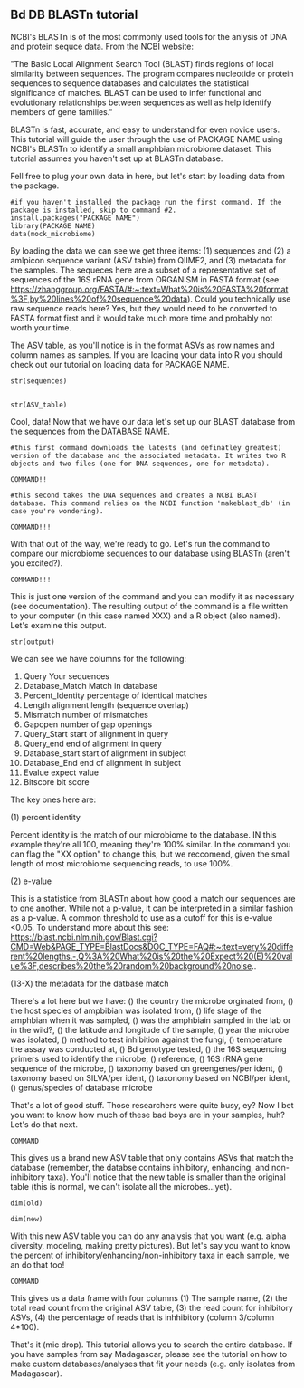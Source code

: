 ## Bd DB BLASTn tutorial

NCBI's BLASTn is of the most commonly used tools for the anlysis of DNA and protein sequce data. From the NCBI website: 

"The Basic Local Alignment Search Tool (BLAST) finds regions of local similarity between sequences. The program compares nucleotide or protein sequences to sequence databases and calculates the statistical significance of matches. BLAST can be used to infer functional and evolutionary relationships between sequences as well as help identify members of gene families."

BLASTn is fast, accurate, and easy to understand for even novice users. This tutorial will guide the user through the use of PACKAGE NAME using NCBI's BLASTn to identify a small amphbian microbiome dataset. This tutorial assumes you haven't set up at BLASTn database.

Fell free to plug your own data in here, but let's start by loading data from the package. 

```
#if you haven't installed the package run the first command. If the package is installed, skip to command #2. 
install.packages("PACKAGE NAME")
library(PACKAGE NAME)
data(mock_microbiome)
```

By loading the data we can see we get three  items: (1) sequences and (2) a amlpicon sequence variant (ASV table) from QIIME2, and (3) metadata for the samples. The sequeces here are a subset of a representative set of sequences of the 16S rRNA gene from ORGANISM in FASTA format (see: https://zhanggroup.org/FASTA/#:~:text=What%20is%20FASTA%20format%3F,by%20lines%20of%20sequence%20data). Could you technically use raw sequence reads here? Yes, but they would need to be converted to FASTA format first and it would take much more time and probably not worth your time. 

The ASV table, as you'll notice is in the format ASVs as row names and column names as samples. If you are loading your data into R you should check out our tutorial on loading data for PACKAGE NAME.

```
str(sequences)


str(ASV_table)
```

Cool, data! Now that we have our data let's set up our BLAST database from the sequences from the DATABASE NAME. 

```
#this first command downloads the latests (and definatley greatest) version of the database and the associated metadata. It writes two R objects and two files (one for DNA sequences, one for metadata). 

COMMAND!!

#this second takes the DNA sequences and creates a NCBI BLAST database. This command relies on the NCBI function 'makeblast_db' (in case you're wondering). 

COMMAND!!!
```

With that out of the way, we're ready to go. Let's run the command to compare our microbiome sequences to our database using BLASTn (aren't you excited?).

```
COMMAND!!!
```

This is just one version of the command and you can modify it as necessary (see documentation). The resulting output of the command is a file written to your computer (in this case named XXX) and a R object (also named). Let's examine this output.

```
str(output)
```

We can see we have columns for the following:

1.  Query                 Your sequences
2.  Database_Match        Match in database
3.  Percent_Identity      percentage of identical matches
4.  Length                alignment length (sequence overlap)
5.  Mismatch              number of mismatches
6.  Gapopen               number of gap openings
7.  Query_Start           start of alignment in query
8.  Query_end             end of alignment in query
9.  Database_start        start of alignment in subject
10.  Database_End         end of alignment in subject
11.  Evalue               expect value
12.  Bitscore             bit score

The key ones here are: 

(1) percent identity

Percent identity is the match of our microbiome to the database. IN this example they're all 100, meaning they're 100% similar. In the command you can flag the "XX option" to change this, but we reccomend, given the small length of most microbiome sequencing reads, to use 100%. 

(2) e-value

This is a statistice from BLASTn about how good a match our sequences are to one another. While not a p-value, it can be interpreted in a similar fashion as a p-value. A common threshold to use as a cutoff for this is e-value <0.05.  To understand more about this see: https://blast.ncbi.nlm.nih.gov/Blast.cgi?CMD=Web&PAGE_TYPE=BlastDocs&DOC_TYPE=FAQ#:~:text=very%20different%20lengths.-,Q%3A%20What%20is%20the%20Expect%20(E)%20value%3F,describes%20the%20random%20background%20noise.. 


(13-X) the metadata for the datbase match

There's a lot here but we have: () the country the microbe orginated from, () the host species of ampbibian was isolated from, () life stage of the amphbian when it was sampled,  () was the amphbiain sampled in the lab or in the wild?, () the latitude and longitude of the sample, () year the microbe was isolated, () method to test inhibition against the fungi, () temperature the assay was conducted at,  () Bd genotype tested, () the 16S sequencing primers used to identify the microbe, () reference, () 16S rRNA gene sequence of the microbe, () taxonomy based on greengenes/per ident, () taxonomy based on SILVA/per ident, () taxonomy based on NCBI/per ident, () genus/species of database microbe

That's a lot of good stuff. Those researchers were quite busy, ey? Now I bet you want to know how much of these bad boys are in your samples, huh? Let's do that next.

```
COMMAND
```

This gives us a brand new ASV table that only contains ASVs that match the database (remember, the databse contains inhibitory, enhancing, and non-inhibitory taxa). You'll notice that the new table is smaller than the original table (this is normal, we can't isolate all the microbes...yet).

```
dim(old)

dim(new)
```

With this new ASV table you can do any analysis that you want (e.g. alpha diversity, modeling, making pretty pictures). But let's say you want to know the percent of inhibitory/enhancing/non-inhibitory taxa in each sample, we an do that too!

```
COMMAND
```
This gives us a data frame with four columns (1) The sample name, (2) the total read count from the original ASV table, (3) the read count for inhibitory ASVs, (4) the percentage of reads that is inhhibitory (column 3/column 4*100).

That's it (mic drop). This tutorial allows  you to search the entire database. If you have samples from say Madagascar, please see the tutorial on how to make custom databases/analyses that fit your needs (e.g. only isolates from Madagascar). 
